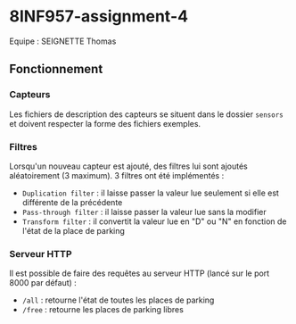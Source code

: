 # 8INF957-assignment-4

Equipe : SEIGNETTE Thomas

## Fonctionnement

### Capteurs

Les fichiers de description des capteurs se situent dans le dossier ``sensors`` et doivent respecter la forme des fichiers exemples.

### Filtres

Lorsqu'un nouveau capteur est ajouté, des filtres lui sont ajoutés aléatoirement (3 maximum). 3 filtres ont été implémentés :

* ``Duplication filter`` : il laisse passer la valeur lue seulement si elle est différente de la précédente
* ``Pass-through filter`` : il laisse passer la valeur lue sans la modifier
* ``Transform filter`` : il convertit la valeur lue en "D" ou "N" en fonction de l'état de la place de parking

### Serveur HTTP

Il est possible de faire des requêtes au serveur HTTP (lancé sur le port 8000 par défaut) :

* ``/all`` : retourne l'état de toutes les places de parking
* ``/free`` : retourne les places de parking libres
